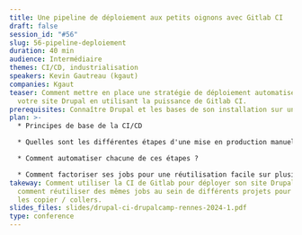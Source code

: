 ```yaml
---
title: Une pipeline de déploiement aux petits oignons avec Gitlab CI
draft: false
session_id: "#56"
slug: 56-pipeline-deploiement
duration: 40 min
audience: Intermédiaire
themes: CI/CD, industrialisation
speakers: Kevin Gautreau (kgaut)
companies: Kgaut
teaser: Comment mettre en place une stratégie de déploiement automatisé pour
  votre site Drupal en utilisant la puissance de Gitlab CI.
prerequisites: Connaître Drupal et les bases de son installation sur un serveur.
plan: >-
  * Principes de base de la CI/CD

  * Quelles sont les différentes étapes d'une mise en production manuelle ?

  * Comment automatiser chacune de ces étapes ?

  * Comment factoriser ses jobs pour une réutilisation facile sur plusieurs projets
takeway: Comment utiliser la CI de Gitlab pour déployer son site Drupal et
  comment réutiliser des mêmes jobs au sein de différents projets pour éviter
  les copier / collers.
slides_files: slides/drupal-ci-drupalcamp-rennes-2024-1.pdf
type: conference
---
```

